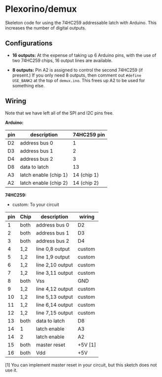 # Plexorino/demux

Skeleton code for using the 74HC259 addressable latch with Arduino. This increases the number of digital outputs.

## Configurations

* **16 outputs:** At the expense of taking up 6 Arduino pins, with the use of two 74HC259 chips, 16 output lines are available.
  
* **8 outputs:** Pin A2 is assigned to control the second 74HC259 (if present.) If you only need 8 outputs, then comment out `#define USE_BANK2` at the top of `demux.ino`. This frees up A2 to be used for something else.

## Wiring

Note that we have left all of the SPI and I2C pins free.

**Arduino:**

| pin | description           | 74HC259 pin |
|-----|-----------------------|-------------|
| D2  | address bus 0         | 1           |
| D3  | address bus 1         | 2           |
| D4  | address bus 2         | 3           |
| D8  | data to latch         | 13          |
| A3  | latch enable (chip 1) | 14 (chip 1) |
| A2  | latch enable (chip 2) | 14 (chip 2) |

**74HC259:**

- custom: To your circuit

| pin | Chip | description      | wiring  |
|-----|------|------------------|---------|
| 1   | both | address bus 0    | D2      |
| 2   | both | address bus 1    | D3      |
| 3   | both | address bus 2    | D4      |
| 4   | 1,2  | line 0,8 output  | custom  |
| 5   | 1,2  | line 1,9 output  | custom  |
| 6   | 1,2  | line 2,10 output | custom  |
| 7   | 1,2  | line 3,11 output | custom  |
| 8   | both | Vss              | GND     |
| 9   | 1,2  | line 4,12 output | custom  |
| 10  | 1,2  | line 5,13 output | custom  |
| 11  | 1,2  | line 6,14 output | custom  |
| 12  | 1,2  | line 7,15 output | custom  |
| 13  | both | data to latch    | D8      |
| 14  | 1    | latch enable     | A3      |
| 14  | 2    | latch enable     | A2      |
| 15  | both | master reset     | +5V \[1] |
| 16  | both | Vdd              | +5V     |

\[1] You can implement master reset in your circuit, but this sketch does not use it.
